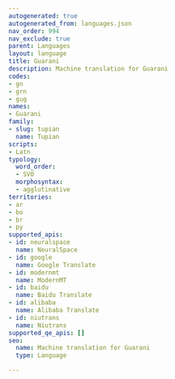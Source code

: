 ```yaml
---
autogenerated: true
autogenerated_from: languages.json
nav_order: 994
nav_exclude: true
parent: Languages
layout: language
title: Guarani
description: Machine translation for Guarani
codes:
- gn
- grn
- gug
names:
- Guarani
family:
- slug: tupian
  name: Tupian
scripts:
- Latn
typology:
  word_order:
  - SVO
  morphosyntax:
  - agglutinative
territories:
- ar
- bo
- br
- py
supported_apis:
- id: neuralspace
  name: NeuralSpace
- id: google
  name: Google Translate
- id: modernmt
  name: ModernMT
- id: baidu
  name: Baidu Translate
- id: alibaba
  name: Alibaba Translate
- id: niutrans
  name: Niutrans
supported_qe_apis: []
seo:
  name: Machine translation for Guarani
  type: Language

---
```


